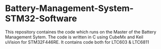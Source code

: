 # Battery-Management-System-STM32-Software
 
This repository containes the code which runs on the Master of the Battery Management Sytem. The code is written in C using CubeMx and Keil uVision for STM32F446RE.
It contains code both for LTC603 & LTC6811
